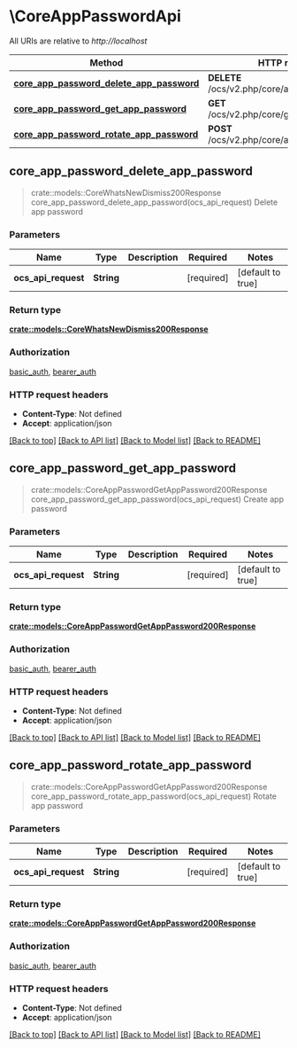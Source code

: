 # \CoreAppPasswordApi

All URIs are relative to *http://localhost*

Method | HTTP request | Description
------------- | ------------- | -------------
[**core_app_password_delete_app_password**](CoreAppPasswordApi.md#core_app_password_delete_app_password) | **DELETE** /ocs/v2.php/core/apppassword | Delete app password
[**core_app_password_get_app_password**](CoreAppPasswordApi.md#core_app_password_get_app_password) | **GET** /ocs/v2.php/core/getapppassword | Create app password
[**core_app_password_rotate_app_password**](CoreAppPasswordApi.md#core_app_password_rotate_app_password) | **POST** /ocs/v2.php/core/apppassword/rotate | Rotate app password



## core_app_password_delete_app_password

> crate::models::CoreWhatsNewDismiss200Response core_app_password_delete_app_password(ocs_api_request)
Delete app password

### Parameters


Name | Type | Description  | Required | Notes
------------- | ------------- | ------------- | ------------- | -------------
**ocs_api_request** | **String** |  | [required] |[default to true]

### Return type

[**crate::models::CoreWhatsNewDismiss200Response**](core_whats_new_dismiss_200_response.md)

### Authorization

[basic_auth](../README.md#basic_auth), [bearer_auth](../README.md#bearer_auth)

### HTTP request headers

- **Content-Type**: Not defined
- **Accept**: application/json

[[Back to top]](#) [[Back to API list]](../README.md#documentation-for-api-endpoints) [[Back to Model list]](../README.md#documentation-for-models) [[Back to README]](../README.md)


## core_app_password_get_app_password

> crate::models::CoreAppPasswordGetAppPassword200Response core_app_password_get_app_password(ocs_api_request)
Create app password

### Parameters


Name | Type | Description  | Required | Notes
------------- | ------------- | ------------- | ------------- | -------------
**ocs_api_request** | **String** |  | [required] |[default to true]

### Return type

[**crate::models::CoreAppPasswordGetAppPassword200Response**](core_app_password_get_app_password_200_response.md)

### Authorization

[basic_auth](../README.md#basic_auth), [bearer_auth](../README.md#bearer_auth)

### HTTP request headers

- **Content-Type**: Not defined
- **Accept**: application/json

[[Back to top]](#) [[Back to API list]](../README.md#documentation-for-api-endpoints) [[Back to Model list]](../README.md#documentation-for-models) [[Back to README]](../README.md)


## core_app_password_rotate_app_password

> crate::models::CoreAppPasswordGetAppPassword200Response core_app_password_rotate_app_password(ocs_api_request)
Rotate app password

### Parameters


Name | Type | Description  | Required | Notes
------------- | ------------- | ------------- | ------------- | -------------
**ocs_api_request** | **String** |  | [required] |[default to true]

### Return type

[**crate::models::CoreAppPasswordGetAppPassword200Response**](core_app_password_get_app_password_200_response.md)

### Authorization

[basic_auth](../README.md#basic_auth), [bearer_auth](../README.md#bearer_auth)

### HTTP request headers

- **Content-Type**: Not defined
- **Accept**: application/json

[[Back to top]](#) [[Back to API list]](../README.md#documentation-for-api-endpoints) [[Back to Model list]](../README.md#documentation-for-models) [[Back to README]](../README.md)

